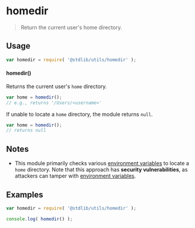 # homedir

> Return the current user's home directory.


<!-- Section to include introductory text. Make sure to keep an empty line after the intro `section` element and another before the `/section` close. -->

<section class="intro">

</section>

<!-- /.intro -->

<!-- Package usage documentation. -->

<section class="usage">

## Usage

``` javascript
var homedir = require( '@stdlib/utils/homedir' );
```

#### homedir()

Returns the current user's `home` directory.

``` javascript
var home = homedir();
// e.g., returns '/Users/<username>'
```

If unable to locate a `home` directory, the module returns `null`.

``` javascript
var home = homedir();
// returns null
```

</section>

<!-- /.usage -->

<!-- Package usage notes. Make sure to keep an empty line after the `section` element and another before the `/section` close. -->

<section class="notes">

## Notes

* This module primarily checks various [environment variables][environment-variables] to locate a `home` directory. Note that this approach has __security vulnerabilities__, as attackers can tamper with [environment variables][environment-variables].

</section>

<!-- /.notes -->

<!-- Package usage examples. -->

<section class="examples">

## Examples

``` javascript
var homedir = require( '@stdlib/utils/homedir' );

console.log( homedir() );
```

</section>

<!-- /.examples -->

<!-- Section to include cited references. If references are included, add a horizontal rule *before* the section. Make sure to keep an empty line after the `section` element and another before the `/section` close. -->

<section class="references">

</section>

<!-- /.references -->

<!-- Section for all links. Make sure to keep an empty line after the `section` element and another before the `/section` close. -->

<section class="links">

[environment-variables]: https://en.wikipedia.org/wiki/Environment_variable

</section>

<!-- /.links -->
